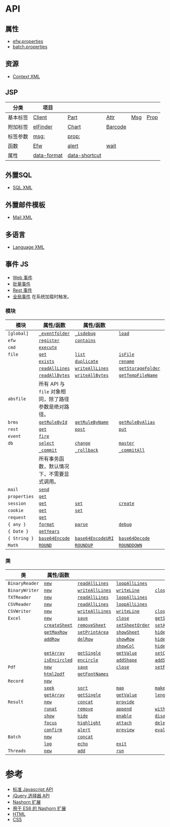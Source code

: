 # API

## 属性

* [efw.properties](properties.web.md)
* [batch.properties](properties.batch.md)

## 资源

* [Context XML](resources.context.md)

## JSP

| 分类 | 项目 |||||
|---|---|---|---|---|---|
| 基本标签 | [Client](tag.client.md) | [Part](tag.part.md) | [Attr](tag.attr.md) | [Msg](tag.msg.md) | [Prop](tag.prop.md) |
| 附加标签 | [elFinder](tag.elfinder.md) | [Chart](tag.chart.md) | [Barcode](tag.barcode.md) | | |
| 标签参数 | [msg:](tag.attr.msg.md) | [prop:](tag.attr.prop.md) | | | |
| 函数 | [Efw](api_efw_function.md) | [alert](efw.dialog.alert.md) | [wait](efw.dialog.wait.md) | | |
| 属性 | [data-format](api_data_format.md) | [data-shortcut](api_data_shortcut.md) | | | |

## 外置SQL

* [SQL XML](api_sql.md)

## 外置邮件模板

* [Mail XML](api_mail.md)

## 多语言

* [Language XML](api_language.md)

## 事件 JS

* [Web 事件](api_webevent.md)
* [批量事件](api_batchevent.md)
* [Rest 事件](api_restevent.md)
* [全局事件](api_global.md) 在系统加载时触发。

### 模块

| 模块 | 属性/函数 | 属性/函数 ||||
|---|---|---|---|---|---|
| `[global]` | [`_eventfolder`](global._eventfolder.md) | [`_isdebug`](global._isdebug.md) | [`load`](global.load.md) | [`loadWithNewGlobal`](global.loadWithNewGlobal.md) | [`loadWithGlobalPool`](global.loadWithGlobalPool.md) |
| `efw` | [`register`](efw.register.md) | [`contains`](efw.contains.md) | | | |
| `cmd` | [`execute`](cmd.execute.md) | | | | |
| `file` | [`get`](file.get.md) | [`list`](file.list.md) | [`isFile`](file.isFile.md) | [`isFolder`](file.isFolder.md) | [`makeFile`](file.makeFile.md) |
| | [`exists`](file.exists.md) | [`duplicate`](file.duplicate.md) | [`rename`](file.rename.md) | [`remove`](file.remove.md) | [`makeDir`](file.makeDir.md) |
| | [`readAllLines`](file.readAllLines.md) | [`writeAllLines`](file.writeAllLines.md) | [`getStorageFolder`](file.getStorageFolder.md) | [`saveUploadFiles`](file.saveUploadFiles.md) | [`saveSingleUploadFile`](file.saveSingleUploadFile.md) |
| | [`readAllBytes`](file.readAllBytes.md) | [`writeAllBytes`](file.writeAllBytes.md) | [`getTempFileName`](file.getTempFileName.md) | [`move`](file.move.md) | |
| `absfile` | 所有 API 与 `file` 对象相同，除了路径参数是绝对路径。 | | | | |
| `brms` | [`getRuleById`](brms.getRuleById.md) | [`getRuleByName`](brms.getRuleByName.md) | [`getRuleByAlias`](brms.getRuleByAlias.md) | | |
| `rest` | [`get`](rest.get.md) | [`post`](rest.post.md) | [`put`](rest.put.md) | [`delete`](rest.delete.md) | [`getStatus`](rest.getStatus.md) |
| `event` | [`fire`](event.fire.md) | | | | |
| `db` | [`select`](db.select.md) | [`change`](db.change.md) | [`master`](db.master.md) | | |
| | [`_commit`](db._commit.md) | [`_rollback`](db._rollback.md) | [`_commitAll`](db._commitAll.md) | [`_rollbackAll`](db._rollbackAll.md) | |
| | 所有事务函数，默认情况下，不需要显式调用。 | | | | |
| `mail` | [`send`](mail.send.md) | | | | |
| `properties` | [`get`](properties.get.md) | | | | |
| `session` | [`get`](session.get.md) | [`set`](session.set.md) | [`create`](session.create.md) | [`invalidate`](session.invalidate.md) | |
| `cookie` | [`get`](cookie.get.md) | [`set`](cookie.set.md) | | | |
| `request` | [`get`](request.get.md) | | | | |
| `{ any }` | [`format`](any.format.md) | [`parse`](any.parse.md) | [`debug`](any.debug.md) | | |
| `{ Date }` | [`getYears`](Date.getYears.md) | | | | |
| `{ String }` | [`base64Encode`](String.base64Encode.md) | [`base64EncodeURI`](String.base64EncodeURI.md) | [`base64Decode`](String.base64Decode.md) | | |
| `Math` | [`ROUND`](Math.ROUND.md) | [`ROUNDUP`](Math.ROUNDUP.md) | [`ROUNDDOWN`](Math.ROUNDDOWN.md) | | |

### 类

| 类 | 属性/函数 |||||
|---|---|---|---|---|---|
| `BinaryReader` | [`new`](BinaryReader.new.md) | [`readAllLines`](BinaryReader.readAllLines.md) | [`loopAllLines`](BinaryReader.loopAllLines.md) | | |
| `BinaryWriter` | [`new`](BinaryWriter.new.md) | [`writeAllLines`](BinaryWriter.writeAllLines.md) | [`writeLine`](BinaryWriter.writeLine.md) | [`close`](BinaryWriter.close.md) |  |
| `TXTReader` | [`new`](TXTReader.new.md) | [`readAllLines`](TXTReader.readAllLines.md) | [`loopAllLines`](TXTReader.loopAllLines.md) | | |
| `CSVReader` | [`new`](CSVReader.new.md) | [`readAllLines`](CSVReader.readAllLines.md) | [`loopAllLines`](CSVReader.loopAllLines.md) | | |
| `CSVWriter` | [`new`](CSVWriter.new.md) | [`writeAllLines`](CSVWriter.writeAllLines.md) | [`writeLine`](CSVWriter.writeLine.md) | [`close`](CSVWriter.close.md) | |
| `Excel` | [`new`](excel.new.md) | [`save`](excel.save.md) | [`close`](excel.close.md) | [`getSheetNames`](excel.getSheetNames.md) | |
| | [`createSheet`](excel.createSheet.md) | [`removeSheet`](excel.removeSheet.md) | [`setSheetOrder`](excel.setSheetOrder.md) | [`setActiveSheet`](excel.setActiveSheet.md) | |
| | [`getMaxRow`](excel.getMaxRow.md) | [`setPrintArea`](excel.setPrintArea.md) | [`showSheet`](excel.showSheet.md) | [`hideSheet`](excel.hideSheet.md) | [`zoomSheet`](excel.zoomSheet.md) |
| | [`addRow`](excel.addRow.md) | [`delRow`](excel.delRow.md) | [`showRow`](excel.showRow.md) | [`hideRow`](excel.hideRow.md) | |
| | | | [`showCol`](excel.showCol.md) | [`hideCol`](excel.hideCol.md) | |
| | [`getArray`](excel.getArray.md) | [`getSingle`](excel.getSingle.md) | [`getValue`](excel.getValue.md) | [`setCell`](excel.setCell.md) | [`setLink`](excel.setLink.md) |
| | [`isEncircled`](excel.isEncircled.md) | [`encircle`](excel.encircle.md) | [`addShape`](excel.addShape.md) | [`addShapeInRange`](excel.addShapeInRange.md) | [`replacePicture`](excel.replacePicture.md) |
| `Pdf` | [`new`](pdf.new.md) | [`save`](pdf.save.md) | [`close`](pdf.close.md) | [`setField`](pdf.setField.md) |  |
|  | [`html2pdf`](pdf.html2pdf.md) | [`getFontNames`](pdf.getFontNames.md) |
| `Record` | [`new`](record.new.md) | | | | |
| | [`seek`](record.seek.md) | [`sort`](record.sort.md) | [`map`](record.map.md) | [`makeAllKeysUpperCase`](record.makeAllKeysUpperCase.md) | [`makeAllKeysLowerCase`](record.makeAllKeysLowerCase.md) |
| | [`getArray`](record.getArray.md) | [`getSingle`](record.getSingle.md) | [`getValue`](record.getValue.md) | [`length`](record.length.md) | |
| `Result` | [`new`](result.new.md) | [`concat`](result.concat.md) | [`provide`](result.provide.md) | | |
| | [`runat`](result.runat.md) | [`remove`](result.remove.md) | [`append`](result.append.md) | [`withdata`](result.withdata.md) | |
| | [`show`](result.show.md) | [`hide`](result.hide.md) | [`enable`](result.enable.md) | [`disable`](result.disable.md) | |
| | [`focus`](result.focus.md) | [`highlight`](result.highlight.md) | [`attach`](result.attach.md) | [`deleteAfterDownload`](result.deleteAfterDownload.md) | [`saveas`](result.saveas.md) | |
| | [`confirm`](result.confirm.md) | [`alert`](result.alert.md) | [`preview`](result.preview.md) | [`eval`](result.eval.md) | [`navigate`](result.navigate.md) |
| `Batch` | [`new`](batch.new.md) | [`concat`](batch.concat.md) | | | |
| | [`log`](batch.log.md) | [`echo`](batch.echo.md) | [`exit`](batch.exit.md) | | |
| `Threads` | [`new`](threads.new.md) | [`add`](threads.add.md) | [`run`](threads.run.md) | | |

# 参考

* [标准 Javascript API](Standard_Javascript_API.md)
* [jQuery 选择器 API](jQuery_Selectors_API.md)
* [Nashorn 扩展](https://wiki.openjdk.org/display/Nashorn/Nashorn+extensions)
* [用于 ES6 的 Nashorn 扩展](https://github.com/efwGrp/nashorn-ext-for-es6)
* [HTML](https://www.tohoho-web.com/html/index2.htm)
* [CSS](https://www.tohoho-web.com/css/index.htm)